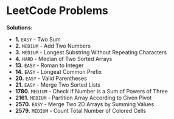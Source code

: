 # LeetCode Problems

**Solutions:**

- **1.** `EASY` - Two Sum
- **2.** `MEDIUM` - Add Two Numbers
- **3.** `MEDIUM` - Longest Substring Without Repeating Characters
- **4.** `HARD` - Median of Two Sorted Arrays
- **13.** `EASY` - Roman to Integer
- **14.** `EASY` - Longeat Common Prefix
- **20.** `EASY` - Valid Parentheses
- **21.** `EASY` - Merge Two Sorted Lists
- **1780.** `MEDIUM` - Check if Number is a Sum of Powers of Three
- **2161.** `MEDIUM` - Partition Array According to Given Pivot
- **2570.** `EASY` - Merge Two 2D Arrays by Summing Values
- **2579.** `MEDIUM` - Count Total Number of Colored Cells